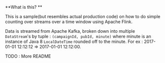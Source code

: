 **What is this? ** 

This is a sample(but resembles actual production code) on how to do simple counting over streams over a time window using Apache Flink. 

Data is streamed from Apache Kafka, broken down into multiple `DataStream`'s by tuple : `(campaignId, pubId, minute)` where minute is an instance of Java 8 `LocalDateTime` rounded off to the minute. For ex : 2017-01-01 12:12:12 => 2017-01-01 12:12:00. 


TODO : More README

